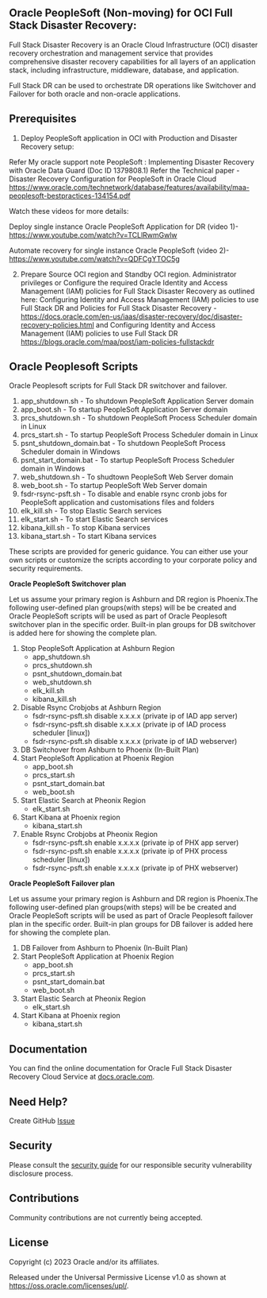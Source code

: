 ## Oracle PeopleSoft (Non-moving) for OCI Full Stack Disaster Recovery:

Full Stack Disaster Recovery is an Oracle Cloud Infrastructure (OCI) disaster recovery orchestration and management service that provides comprehensive disaster recovery capabilities for all layers of an application stack, including infrastructure, middleware, database, and application.

Full Stack DR can be used to orchestrate DR operations like Switchover and Failover for both oracle and non-oracle applications.

## Prerequisites

1. Deploy PeopleSoft application in OCI with Production and Disaster Recovery setup:

Refer My oracle support note PeopleSoft : Implementing Disaster Recovery with Oracle Data Guard (Doc ID 1379808.1)
Refer the Technical paper - Disaster Recovery Configuration for PeopleSoft in Oracle Cloud https://www.oracle.com/technetwork/database/features/availability/maa-peoplesoft-bestpractices-134154.pdf

Watch these videos for more details:
 
Deploy single instance Oracle PeopleSoft Application for DR (video 1)- https://www.youtube.com/watch?v=TCLlRwmGwlw
 
Automate recovery for single instance Oracle PeopleSoft (video 2)- https://www.youtube.com/watch?v=QDFCgYTOC5g

2. Prepare Source OCI region and Standby OCI region. Administrator privileges or Configure the required Oracle Identity and Access Management (IAM) policies for Full Stack Disaster Recovery as outlined here: Configuring Identity and Access Management (IAM) policies to use Full Stack DR and Policies for Full Stack Disaster Recovery -https://docs.oracle.com/en-us/iaas/disaster-recovery/doc/disaster-recovery-policies.html and Configuring Identity and Access Management (IAM) policies to use Full Stack DR https://blogs.oracle.com/maa/post/iam-policies-fullstackdr

## Oracle Peoplesoft Scripts

Oracle Peoplesoft scripts for Full Stack DR switchover and failover.

01. app_shutdown.sh - To shutdown PeopleSoft Application Server domain  
02. app_boot.sh - To startup PeopleSoft Application Server domain  
03. prcs_shutdown.sh - To shutdown PeopleSoft Process Scheduler domain in Linux  
04. prcs_start.sh - To startup PeopleSoft Process Scheduler domain in Linux  
05. psnt_shutdown_domain.bat - To shutdown PeopleSoft Process Scheduler domain in Windows  
06. psnt_start_domain.bat - To startup PeopleSoft Process Scheduler domain in Windows  
07. web_shutdown.sh - To shudtown PeopleSoft Web Server domain  
08. web_boot.sh - To startup PeopleSoft Web Server domain  
09. fsdr-rsync-psft.sh - To disable and enable rsync cronb jobs for PeopleSoft application and customisations files and folders  
10. elk_kill.sh - To stop Elastic Search services  
11. elk_start.sh - To start Elastic Search services  
12. kibana_kill.sh - To stop Kibana services  
13. kibana_start.sh - To start Kibana services  

These scripts are provided for generic guidance. You can either use your own scripts or customize the scripts according to your corporate policy and security requirements.

**Oracle PeopleSoft Switchover plan**

Let us assume your primary region is Ashburn and DR region is Phoenix.The following user-defined plan groups(with steps) will be be created and Oracle PeopleSoft scripts will be used as part of Oracle Peoplesoft switchover plan in the specific order. Built-in plan groups for DB switchover is added here for showing the complete plan.

1. Stop PeopleSoft Application at Ashburn Region
    - app_shutdown.sh
    - prcs_shutdown.sh
    - psnt_shutdown_domain.bat
    - web_shutdown.sh
    - elk_kill.sh
    - kibana_kill.sh
2. Disable Rsync Crobjobs at Ashburn Region
    - fsdr-rsync-psft.sh  disable x.x.x.x  (private ip of IAD app server)
    - fsdr-rsync-psft.sh  disable x.x.x.x  (private ip of IAD process scheduler [linux])
    - fsdr-rsync-psft.sh  disable x.x.x.x  (private ip of IAD webserver)
3. DB Switchover from Ashburn to Phoenix (In-Built Plan)
4. Start PeopleSoft Application at Phoenix Region
    - app_boot.sh
    - prcs_start.sh
    - psnt_start_domain.bat
    - web_boot.sh
5. Start Elastic Search at Pheonix Region
    - elk_start.sh
6. Start Kibana at Phoenix region
    - kibana_start.sh
7. Enable Rsync Crobjobs at Pheonix Region
    - fsdr-rsync-psft.sh  enable x.x.x.x  (private ip of PHX app server)
    - fsdr-rsync-psft.sh  enable x.x.x.x  (private ip of PHX process scheduler [linux])
    - fsdr-rsync-psft.sh  enable x.x.x.x  (private ip of PHX webserver)


**Oracle PeopleSoft Failover plan**

Let us assume your primary region is Ashburn and DR region is Phoenix.The following user-defined plan groups(with steps) will be be created and Oracle PeopleSoft scripts will be used as part of Oracle Peoplesoft failover plan in the specific order. Built-in plan groups for DB failover is added here for showing the complete plan.

1. DB Failover from Ashburn to Phoenix (In-Built Plan)
2. Start PeopleSoft Application at Phoenix Region
    - app_boot.sh
    - prcs_start.sh
    - psnt_start_domain.bat
    - web_boot.sh
3. Start Elastic Search at Pheonix Region
    - elk_start.sh
4. Start Kibana at Phoenix region
    - kibana_start.sh


## Documentation

You can find the online documentation for Oracle Full Stack Disaster Recovery Cloud Service at [docs.oracle.com](https://docs.oracle.com/en-us/iaas/disaster-recovery/doc/overview-disaster-recovery.html).

## Need Help?

Create GitHub [Issue](https://github.com/oracle-samples/full-stack-disaster-recovery/issues)

## Security

Please consult the [security guide](./SECURITY.md) for our responsible security vulnerability disclosure process.

## Contributions

Community contributions are not currently being accepted.

## License

Copyright (c) 2023 Oracle and/or its affiliates.

Released under the Universal Permissive License v1.0 as shown at
<https://oss.oracle.com/licenses/upl/>.
